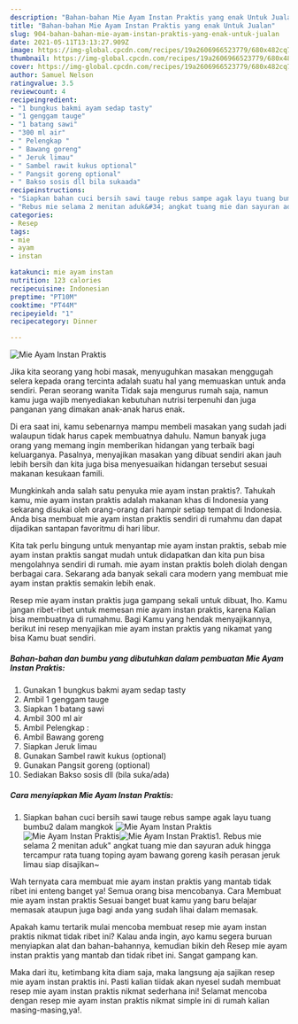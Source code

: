 ```yaml
---
description: "Bahan-bahan Mie Ayam Instan Praktis yang enak Untuk Jualan"
title: "Bahan-bahan Mie Ayam Instan Praktis yang enak Untuk Jualan"
slug: 904-bahan-bahan-mie-ayam-instan-praktis-yang-enak-untuk-jualan
date: 2021-05-11T13:13:27.909Z
image: https://img-global.cpcdn.com/recipes/19a2606966523779/680x482cq70/mie-ayam-instan-praktis-foto-resep-utama.jpg
thumbnail: https://img-global.cpcdn.com/recipes/19a2606966523779/680x482cq70/mie-ayam-instan-praktis-foto-resep-utama.jpg
cover: https://img-global.cpcdn.com/recipes/19a2606966523779/680x482cq70/mie-ayam-instan-praktis-foto-resep-utama.jpg
author: Samuel Nelson
ratingvalue: 3.5
reviewcount: 4
recipeingredient:
- "1 bungkus bakmi ayam sedap tasty"
- "1 genggam tauge"
- "1 batang sawi"
- "300 ml air"
- " Pelengkap "
- " Bawang goreng"
- " Jeruk limau"
- " Sambel rawit kukus optional"
- " Pangsit goreng optional"
- " Bakso sosis dll bila sukaada"
recipeinstructions:
- "Siapkan bahan cuci bersih sawi tauge rebus sampe agak layu tuang bumbu2 dalam mangkok"
- "Rebus mie selama 2 menitan aduk&#34; angkat tuang mie dan sayuran aduk hingga tercampur rata tuang toping ayam bawang goreng kasih perasan jeruk limau siap disajikan~"
categories:
- Resep
tags:
- mie
- ayam
- instan

katakunci: mie ayam instan 
nutrition: 123 calories
recipecuisine: Indonesian
preptime: "PT10M"
cooktime: "PT44M"
recipeyield: "1"
recipecategory: Dinner

---
```



![Mie Ayam Instan Praktis](https://img-global.cpcdn.com/recipes/19a2606966523779/680x482cq70/mie-ayam-instan-praktis-foto-resep-utama.jpg)

Jika kita seorang yang hobi masak, menyuguhkan masakan menggugah selera kepada orang tercinta adalah suatu hal yang memuaskan untuk anda sendiri. Peran seorang  wanita Tidak saja mengurus rumah saja, namun kamu juga wajib menyediakan kebutuhan nutrisi terpenuhi dan juga panganan yang dimakan anak-anak harus enak.

Di era  saat ini, kamu sebenarnya mampu membeli masakan yang sudah jadi walaupun tidak harus capek membuatnya dahulu. Namun banyak juga orang yang memang ingin memberikan hidangan yang terbaik bagi keluarganya. Pasalnya, menyajikan masakan yang dibuat sendiri akan jauh lebih bersih dan kita juga bisa menyesuaikan hidangan tersebut sesuai makanan kesukaan famili. 



Mungkinkah anda salah satu penyuka mie ayam instan praktis?. Tahukah kamu, mie ayam instan praktis adalah makanan khas di Indonesia yang sekarang disukai oleh orang-orang dari hampir setiap tempat di Indonesia. Anda bisa membuat mie ayam instan praktis sendiri di rumahmu dan dapat dijadikan santapan favoritmu di hari libur.

Kita tak perlu bingung untuk menyantap mie ayam instan praktis, sebab mie ayam instan praktis sangat mudah untuk didapatkan dan kita pun bisa mengolahnya sendiri di rumah. mie ayam instan praktis boleh diolah dengan berbagai cara. Sekarang ada banyak sekali cara modern yang membuat mie ayam instan praktis semakin lebih enak.

Resep mie ayam instan praktis juga gampang sekali untuk dibuat, lho. Kamu jangan ribet-ribet untuk memesan mie ayam instan praktis, karena Kalian bisa membuatnya di rumahmu. Bagi Kamu yang hendak menyajikannya, berikut ini resep menyajikan mie ayam instan praktis yang nikamat yang bisa Kamu buat sendiri.

<!--inarticleads1-->

##### Bahan-bahan dan bumbu yang dibutuhkan dalam pembuatan Mie Ayam Instan Praktis:

1. Gunakan 1 bungkus bakmi ayam sedap tasty
1. Ambil 1 genggam tauge
1. Siapkan 1 batang sawi
1. Ambil 300 ml air
1. Ambil  Pelengkap :
1. Ambil  Bawang goreng
1. Siapkan  Jeruk limau
1. Gunakan  Sambel rawit kukus (optional)
1. Gunakan  Pangsit goreng (optional)
1. Sediakan  Bakso sosis dll (bila suka/ada)




<!--inarticleads2-->

##### Cara menyiapkan Mie Ayam Instan Praktis:

1. Siapkan bahan cuci bersih sawi tauge rebus sampe agak layu tuang bumbu2 dalam mangkok
<img src="https://img-global.cpcdn.com/steps/585f076f2eaadc5b/160x128cq70/mie-ayam-instan-praktis-langkah-memasak-1-foto.jpg" alt="Mie Ayam Instan Praktis"><img src="https://img-global.cpcdn.com/steps/11073c063ca250bc/160x128cq70/mie-ayam-instan-praktis-langkah-memasak-1-foto.jpg" alt="Mie Ayam Instan Praktis"><img src="https://img-global.cpcdn.com/steps/af2430a6b4082cdc/160x128cq70/mie-ayam-instan-praktis-langkah-memasak-1-foto.jpg" alt="Mie Ayam Instan Praktis">1. Rebus mie selama 2 menitan aduk&#34; angkat tuang mie dan sayuran aduk hingga tercampur rata tuang toping ayam bawang goreng kasih perasan jeruk limau siap disajikan~




Wah ternyata cara membuat mie ayam instan praktis yang mantab tidak ribet ini enteng banget ya! Semua orang bisa mencobanya. Cara Membuat mie ayam instan praktis Sesuai banget buat kamu yang baru belajar memasak ataupun juga bagi anda yang sudah lihai dalam memasak.

Apakah kamu tertarik mulai mencoba membuat resep mie ayam instan praktis nikmat tidak ribet ini? Kalau anda ingin, ayo kamu segera buruan menyiapkan alat dan bahan-bahannya, kemudian bikin deh Resep mie ayam instan praktis yang mantab dan tidak ribet ini. Sangat gampang kan. 

Maka dari itu, ketimbang kita diam saja, maka langsung aja sajikan resep mie ayam instan praktis ini. Pasti kalian tiidak akan nyesel sudah membuat resep mie ayam instan praktis nikmat sederhana ini! Selamat mencoba dengan resep mie ayam instan praktis nikmat simple ini di rumah kalian masing-masing,ya!.

